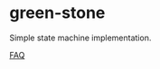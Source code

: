 # green-stone
Simple state machine implementation.

[FAQ](https://github.com/do-loop/green-stone/wiki/FAQ)
